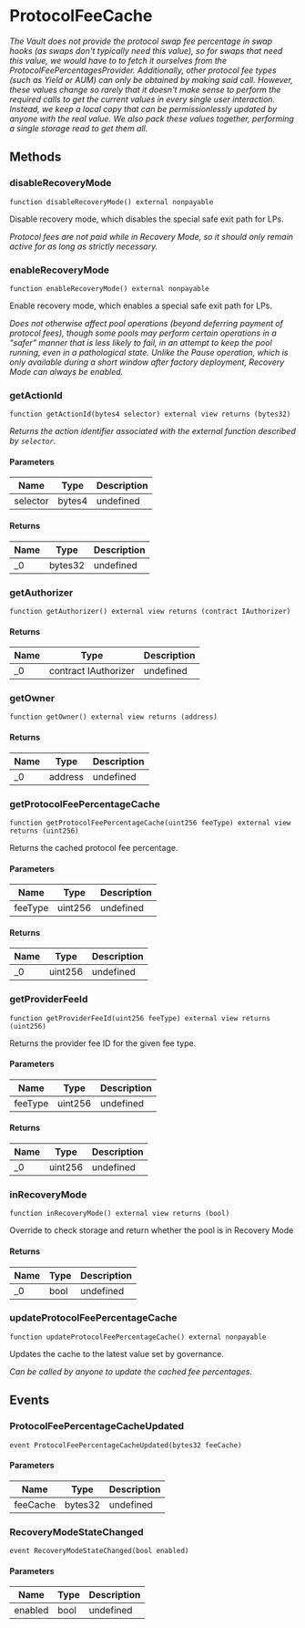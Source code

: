 # ProtocolFeeCache







*The Vault does not provide the protocol swap fee percentage in swap hooks (as swaps don&#39;t typically need this value), so for swaps that need this value, we would have to to fetch it ourselves from the ProtocolFeePercentagesProvider. Additionally, other protocol fee types (such as Yield or AUM) can only be obtained by making said call. However, these values change so rarely that it doesn&#39;t make sense to perform the required calls to get the current values in every single user interaction. Instead, we keep a local copy that can be permissionlessly updated by anyone with the real value. We also pack these values together, performing a single storage read to get them all.*

## Methods

### disableRecoveryMode

```solidity
function disableRecoveryMode() external nonpayable
```

Disable recovery mode, which disables the special safe exit path for LPs.

*Protocol fees are not paid while in Recovery Mode, so it should only remain active for as long as strictly necessary.*


### enableRecoveryMode

```solidity
function enableRecoveryMode() external nonpayable
```

Enable recovery mode, which enables a special safe exit path for LPs.

*Does not otherwise affect pool operations (beyond deferring payment of protocol fees), though some pools may perform certain operations in a &quot;safer&quot; manner that is less likely to fail, in an attempt to keep the pool running, even in a pathological state. Unlike the Pause operation, which is only available during a short window after factory deployment, Recovery Mode can always be enabled.*


### getActionId

```solidity
function getActionId(bytes4 selector) external view returns (bytes32)
```



*Returns the action identifier associated with the external function described by `selector`.*

#### Parameters

| Name | Type | Description |
|---|---|---|
| selector | bytes4 | undefined |

#### Returns

| Name | Type | Description |
|---|---|---|
| _0 | bytes32 | undefined |

### getAuthorizer

```solidity
function getAuthorizer() external view returns (contract IAuthorizer)
```






#### Returns

| Name | Type | Description |
|---|---|---|
| _0 | contract IAuthorizer | undefined |

### getOwner

```solidity
function getOwner() external view returns (address)
```






#### Returns

| Name | Type | Description |
|---|---|---|
| _0 | address | undefined |

### getProtocolFeePercentageCache

```solidity
function getProtocolFeePercentageCache(uint256 feeType) external view returns (uint256)
```

Returns the cached protocol fee percentage.



#### Parameters

| Name | Type | Description |
|---|---|---|
| feeType | uint256 | undefined |

#### Returns

| Name | Type | Description |
|---|---|---|
| _0 | uint256 | undefined |

### getProviderFeeId

```solidity
function getProviderFeeId(uint256 feeType) external view returns (uint256)
```

Returns the provider fee ID for the given fee type.



#### Parameters

| Name | Type | Description |
|---|---|---|
| feeType | uint256 | undefined |

#### Returns

| Name | Type | Description |
|---|---|---|
| _0 | uint256 | undefined |

### inRecoveryMode

```solidity
function inRecoveryMode() external view returns (bool)
```

Override to check storage and return whether the pool is in Recovery Mode




#### Returns

| Name | Type | Description |
|---|---|---|
| _0 | bool | undefined |

### updateProtocolFeePercentageCache

```solidity
function updateProtocolFeePercentageCache() external nonpayable
```

Updates the cache to the latest value set by governance.

*Can be called by anyone to update the cached fee percentages.*




## Events

### ProtocolFeePercentageCacheUpdated

```solidity
event ProtocolFeePercentageCacheUpdated(bytes32 feeCache)
```





#### Parameters

| Name | Type | Description |
|---|---|---|
| feeCache  | bytes32 | undefined |

### RecoveryModeStateChanged

```solidity
event RecoveryModeStateChanged(bool enabled)
```





#### Parameters

| Name | Type | Description |
|---|---|---|
| enabled  | bool | undefined |



